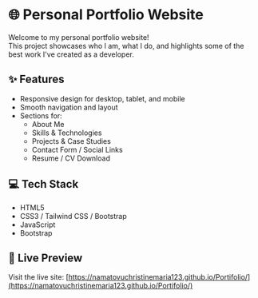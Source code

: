# 🌐 Personal Portfolio Website

Welcome to my personal portfolio website!  
This project showcases who I am, what I do, and highlights some of the best work I've created as a developer.

## ✨ Features

- Responsive design for desktop, tablet, and mobile
- Smooth navigation and layout
- Sections for:
  - About Me
  - Skills & Technologies
  - Projects & Case Studies
  - Contact Form / Social Links
  - Resume / CV Download

## 💻 Tech Stack

- HTML5
- CSS3 / Tailwind CSS / Bootstrap 
- JavaScript
- Bootstrap

## 🚀 Live Preview

Visit the live site: [https://namatovuchristinemaria123.github.io/Portifolio/](https://namatovuchristinemaria123.github.io/Portifolio/)  
